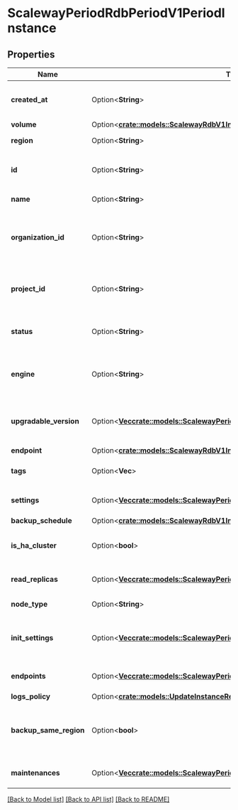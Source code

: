 # ScalewayPeriodRdbPeriodV1PeriodInstance

## Properties

Name | Type | Description | Notes
------------ | ------------- | ------------- | -------------
**created_at** | Option<**String**> | Creation date (Format ISO 8601) (RFC 3339 format) | [optional]
**volume** | Option<[**crate::models::ScalewayRdbV1InstanceVolume**](scaleway_rdb_v1_Instance_volume.md)> |  | [optional]
**region** | Option<**String**> | Region the instance is in | [optional]
**id** | Option<**String**> | UUID of the instance (UUID format) | [optional]
**name** | Option<**String**> | Name of the instance | [optional]
**organization_id** | Option<**String**> | Organization ID the instance belongs to (UUID format) | [optional]
**project_id** | Option<**String**> | Project ID the instance belongs to (UUID format) | [optional]
**status** | Option<**String**> | Status of the instance | [optional][default to Unknown]
**engine** | Option<**String**> | Database engine of the database (PostgreSQL, MySQL, ...) | [optional]
**upgradable_version** | Option<[**Vec<crate::models::ScalewayPeriodRdbPeriodV1PeriodUpgradableVersion>**](scaleway.rdb.v1.UpgradableVersion.md)> | Available database engine versions for upgrade | [optional]
**endpoint** | Option<[**crate::models::ScalewayRdbV1InstanceEndpoint**](scaleway_rdb_v1_Instance_endpoint.md)> |  | [optional]
**tags** | Option<**Vec<String>**> | List of tags applied to the instance | [optional]
**settings** | Option<[**Vec<crate::models::ScalewayPeriodRdbPeriodV1PeriodInstanceSetting>**](scaleway.rdb.v1.InstanceSetting.md)> | Advanced settings of the instance | [optional]
**backup_schedule** | Option<[**crate::models::ScalewayRdbV1InstanceBackupSchedule**](scaleway_rdb_v1_Instance_backup_schedule.md)> |  | [optional]
**is_ha_cluster** | Option<**bool**> | Whether or not High-Availability is enabled | [optional]
**read_replicas** | Option<[**Vec<crate::models::ScalewayPeriodRdbPeriodV1PeriodReadReplica>**](scaleway.rdb.v1.ReadReplica.md)> | Read replicas of the instance | [optional]
**node_type** | Option<**String**> | Node type of the instance | [optional]
**init_settings** | Option<[**Vec<crate::models::ScalewayPeriodRdbPeriodV1PeriodInstanceSetting>**](scaleway.rdb.v1.InstanceSetting.md)> | List of engine settings to be set at database initialisation | [optional]
**endpoints** | Option<[**Vec<crate::models::ScalewayPeriodRdbPeriodV1PeriodEndpoint>**](scaleway.rdb.v1.Endpoint.md)> | List of instance endpoints | [optional]
**logs_policy** | Option<[**crate::models::UpdateInstanceRequestLogsPolicy**](UpdateInstance_request_logs_policy.md)> |  | [optional]
**backup_same_region** | Option<**bool**> | Store logical backups in the same region as the database instance | [optional]
**maintenances** | Option<[**Vec<crate::models::ScalewayPeriodRdbPeriodV1PeriodMaintenance>**](scaleway.rdb.v1.Maintenance.md)> | List of instance maintenances | [optional]

[[Back to Model list]](../README.md#documentation-for-models) [[Back to API list]](../README.md#documentation-for-api-endpoints) [[Back to README]](../README.md)


